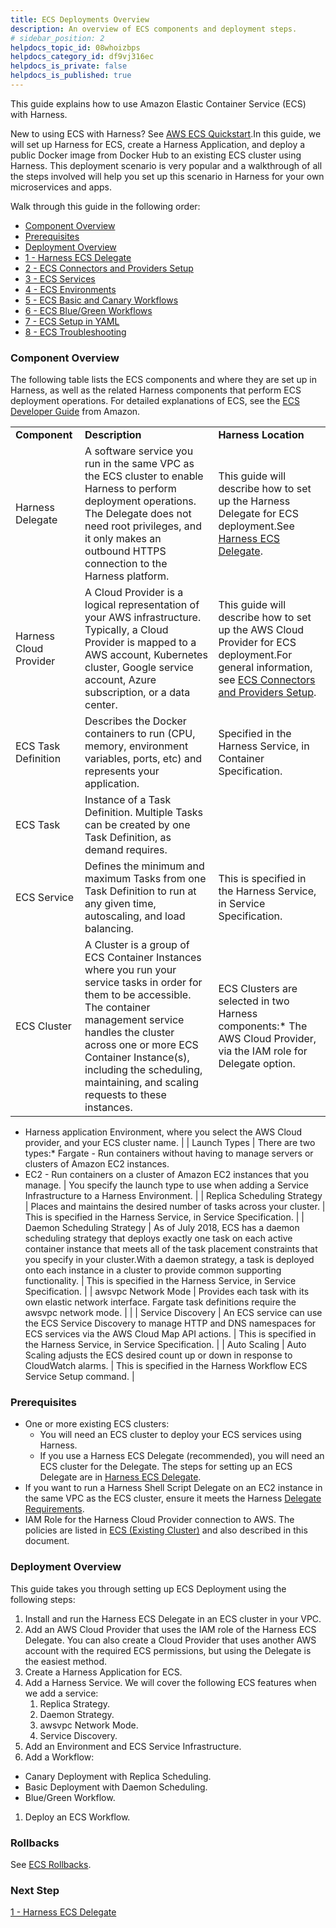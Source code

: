```yaml
---
title: ECS Deployments Overview
description: An overview of ECS components and deployment steps.
# sidebar_position: 2
helpdocs_topic_id: 08whoizbps
helpdocs_category_id: df9vj316ec
helpdocs_is_private: false
helpdocs_is_published: true
---
```


This guide explains how to use Amazon Elastic Container Service (ECS) with Harness.

New to using ECS with Harness? See [AWS ECS Quickstart](https://docs.harness.io/article/j39azkrevm-aws-ecs-deployments).In this guide, we will set up Harness for ECS, create a Harness Application, and deploy a public Docker image from Docker Hub to an existing ECS cluster using Harness. This deployment scenario is very popular and a walkthrough of all the steps involved will help you set up this scenario in Harness for your own microservices and apps.

Walk through this guide in the following order:

* [Component Overview](ecs-deployments-overview.md#component-overview)
* [Prerequisites](ecs-deployments-overview.md#prerequisites)
* [Deployment Overview](ecs-deployments-overview.md#deployment-overview)
* [1 - Harness ECS Delegate](harness-ecs-delegate.md)
* [2 - ECS Connectors and Providers Setup](ecs-connectors-and-providers-setup.md)
* [3 - ECS Services](ecs-services.md)
* [4 - ECS Environments](ecs-environments.md)
* [5 - ECS Basic and Canary Workflows](ecs-workflows.md)
* [6 - ECS Blue/Green Workflows](ecs-blue-green-workflows.md)
* [7 - ECS Setup in YAML](ecs-setup-in-yaml.md)
* [8 - ECS Troubleshooting](ecs-troubleshooting.md)

### Component Overview

The following table lists the ECS components and where they are set up in Harness, as well as the related Harness components that perform ECS deployment operations. For detailed explanations of ECS, see the [ECS Developer Guide](https://docs.aws.amazon.com/AmazonECS/latest/developerguide/Welcome.html) from Amazon.



|  |  |  |
| --- | --- | --- |
| **Component** | **Description** | **Harness Location** |
| Harness Delegate | A software service you run in the same VPC as the ECS cluster to enable Harness to perform deployment operations. The Delegate does not need root privileges, and it only makes an outbound HTTPS connection to the Harness platform. | This guide will describe how to set up the Harness Delegate for ECS deployment.See [Harness ECS Delegate](harness-ecs-delegate.md). |
| Harness Cloud Provider | A Cloud Provider is a logical representation of your AWS infrastructure. Typically, a Cloud Provider is mapped to a AWS account, Kubernetes cluster, Google service account, Azure subscription, or a data center. | This guide will describe how to set up the AWS Cloud Provider for ECS deployment.For general information, see [ECS Connectors and Providers Setup](ecs-connectors-and-providers-setup.md). |
| ECS Task Definition | Describes the Docker containers to run (CPU, memory, environment variables, ports, etc) and represents your application. | Specified in the Harness Service, in Container Specification. |
| ECS Task | Instance of a Task Definition. Multiple Tasks can be created by one Task Definition, as demand requires. |  |
| ECS Service | Defines the minimum and maximum Tasks from one Task Definition to run at any given time, autoscaling, and load balancing. | This is specified in the Harness Service, in Service Specification. |
| ECS Cluster | A Cluster is a group of ECS Container Instances where you run your service tasks in order for them to be accessible. The container management service handles the cluster across one or more ECS Container Instance(s), including the scheduling, maintaining, and scaling requests to these instances. | ECS Clusters are selected in two Harness components:* The AWS Cloud Provider, via the IAM role for Delegate option.
* Harness application Environment, where you select the AWS Cloud provider, and your ECS cluster name.
 |
| Launch Types | There are two types:* Fargate - Run containers without having to manage servers or clusters of Amazon EC2 instances.
* EC2 - Run containers on a cluster of Amazon EC2 instances that you manage.
 | You specify the launch type to use when adding a Service Infrastructure to a Harness Environment. |
| Replica Scheduling Strategy | Places and maintains the desired number of tasks across your cluster. | This is specified in the Harness Service, in Service Specification. |
| Daemon Scheduling Strategy | As of July 2018, ECS has a daemon scheduling strategy that deploys exactly one task on each active container instance that meets all of the task placement constraints that you specify in your cluster.With a daemon strategy, a task is deployed onto each instance in a cluster to provide common supporting functionality. | This is specified in the Harness Service, in Service Specification. |
| awsvpc Network Mode | Provides each task with its own elastic network interface. Fargate task definitions require the awsvpc network mode. |  |
| Service Discovery | An ECS service can use the ECS Service Discovery to manage HTTP and DNS namespaces for ECS services via the AWS Cloud Map API actions. | This is specified in the Harness Service, in Service Specification. |
| Auto Scaling | Auto Scaling adjusts the ECS desired count up or down in response to CloudWatch alarms. | This is specified in the Harness Workflow ECS Service Setup command. |

### Prerequisites

* One or more existing ECS clusters:
	+ You will need an ECS cluster to deploy your ECS services using Harness.
	+ If you use a Harness ECS Delegate (recommended), you will need an ECS cluster for the Delegate. The steps for setting up an ECS Delegate are in [Harness ECS Delegate](harness-ecs-delegate.md).
* If you want to run a Harness Shell Script Delegate on an EC2 instance in the same VPC as the ECS cluster, ensure it meets the Harness [Delegate Requirements](https://docs.harness.io/article/h9tkwmkrm7-delegate-installation#delegate_requirements).
* IAM Role for the Harness Cloud Provider connection to AWS. The policies are listed in [ECS (Existing Cluster)](https://docs.harness.io/article/whwnovprrb-infrastructure-providers#ecs_existing_cluster) and also described in this document.

### Deployment Overview

This guide takes you through setting up ECS Deployment using the following steps:

1. Install and run the Harness ECS Delegate in an ECS cluster in your VPC.
2. Add an AWS Cloud Provider that uses the IAM role of the Harness ECS Delegate. You can also create a Cloud Provider that uses another AWS account with the required ECS permissions, but using the Delegate is the easiest method.
3. Create a Harness Application for ECS.
4. Add a Harness Service. We will cover the following ECS features when we add a service:
	1. Replica Strategy.
	2. Daemon Strategy.
	3. awsvpc Network Mode.
	4. Service Discovery.
5. Add an Environment and ECS Service Infrastructure.
6. Add a Workflow:
* Canary Deployment with Replica Scheduling.
* Basic Deployment with Daemon Scheduling.
* Blue/Green Workflow.
1. Deploy an ECS Workflow.

### Rollbacks

See [ECS Rollbacks](https://docs.harness.io/article/d7rnemtfuz-ecs-rollback).

### Next Step

[1 - Harness ECS Delegate](harness-ecs-delegate.md)

